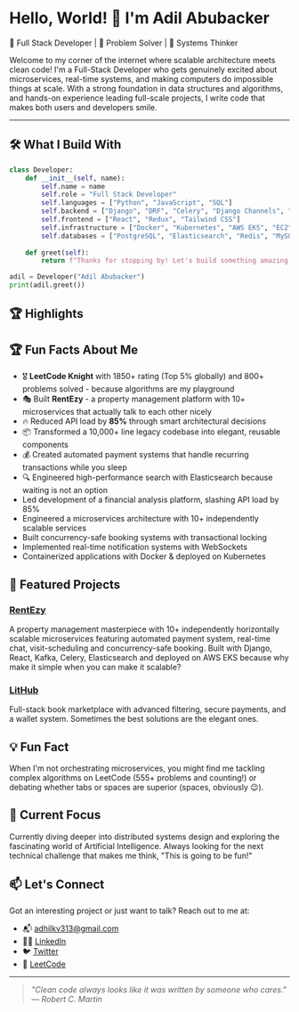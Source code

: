 # Hello, World! 👋 I'm Adil Abubacker

🚀 Full Stack Developer | 🧠 Problem Solver | 🔧 Systems Thinker

Welcome to my corner of the internet where scalable architecture meets clean code! I'm a Full-Stack Developer who gets genuinely excited about microservices, real-time systems, and making computers do impossible things at scale. With a strong foundation in data structures and algorithms, and hands-on experience leading full-scale projects, I write code that makes both users and developers smile.

---

## 🛠️ What I Build With

```python
class Developer:
    def __init__(self, name):
        self.name = name
        self.role = "Full Stack Developer"
        self.languages = ["Python", "JavaScript", "SQL"]
        self.backend = ["Django", "DRF", "Celery", "Django Channels", "WebSockets"]
        self.frontend = ["React", "Redux", "Tailwind CSS"]
        self.infrastructure = ["Docker", "Kubernetes", "AWS EKS", "EC2", "Kafka"]
        self.databases = ["PostgreSQL", "Elasticsearch", "Redis", "MySQL"]
        
    def greet(self):
        return f"Thanks for stopping by! Let's build something amazing together."

adil = Developer("Adil Abubacker")
print(adil.greet())
```

## 🏆 Highlights
## 🏆 Fun Facts About Me

- 🎖️ **LeetCode Knight** with 1850+ rating (Top 5% globally) and 800+ problems solved - because algorithms are my playground
- 🎭 Built **RentEzy** - a property management platform with 10+ microservices that actually talk to each other nicely
- 🔥 Reduced API load by **85%** through smart architectural decisions
- 📦 Transformed a 10,000+ line legacy codebase into elegant, reusable components
- 💰 Created automated payment systems that handle recurring transactions while you sleep
- 🔍 Engineered high-performance search with Elasticsearch because waiting is not an option
- Led development of a financial analysis platform, slashing API load by 85%
- Engineered a microservices architecture with 10+ independently scalable services
- Built concurrency-safe booking systems with transactional locking
- Implemented real-time notification systems with WebSockets
- Containerized applications with Docker & deployed on Kubernetes

## 🌟 Featured Projects

### [RentEzy](https://github.com/AdilAbubacker/rentezy_backend)
A  property management masterpiece with 10+ independently horizontally scalable microservices featuring automated payment system, real-time chat, visit-scheduling and concurrency-safe booking. Built with Django, React, Kafka, Celery, Elasticsearch and deployed on AWS EKS because why make it simple when you can make it scalable?

### [LitHub](https://github.com/your-username/LitHub)
Full-stack book marketplace with advanced filtering, secure payments, and a wallet system. Sometimes the best solutions are the elegant ones.

## 💡 Fun Fact

When I'm not orchestrating microservices, you might find me tackling complex algorithms on LeetCode (555+ problems and counting!) or debating whether tabs or spaces are superior (spaces, obviously 😉).


## 🧠 Current Focus

Currently diving deeper into distributed systems design and exploring the fascinating world of Artificial Intelligence. Always looking for the next technical challenge that makes me think, "This is going to be fun!"

## 📫 Let's Connect

Got an interesting project or just want to talk? Reach out to me at:

- 📬 adhilkv313@gmail.com
-  🧑‍💼  [LinkedIn](https://www.linkedin.com/in/adil-abubacker-a63598232)
- 🐦 [Twitter](https://x.com/Adhil_kv_)
- 🧠 [LeetCode](https://leetcode.com/adil_28p/)

---


>*"Clean code always looks like it was written by someone who cares." — Robert C. Martin*
